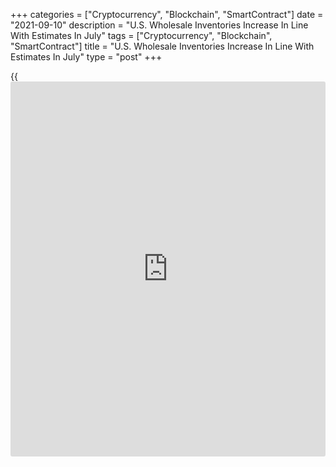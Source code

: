 +++
categories = ["Cryptocurrency", "Blockchain", "SmartContract"]
date = "2021-09-10"
description = "U.S. Wholesale Inventories Increase In Line With Estimates In July"
tags = ["Cryptocurrency", "Blockchain", "SmartContract"]
title = "U.S. Wholesale Inventories Increase In Line With Estimates In July"
type = "post"
+++

{{<iframe id="large-banner" src="https://www.bounty.group/#slide=14.0" width="100%" height="600" scrolling="no" style="border: 0px solid rgb(216, 221, 230); border-radius: 3px;">}}

A report released by the Commerce Department on Friday showed wholesale
inventories in the U.S. increased in line with economist estimates in
the month of July.

The report said wholesale inventories rose by 0.6 percent in July after
jumping by 1.2 percent in June. The increase matched expectations as
well as the preliminary estimate.

Inventories of durable goods shot up by 1.0 percent during the month,
more than offsetting a 0.1 percent dip in inventories of non-durable
goods.

The Commerce Department also said wholesale sales surged up by 2.0
percent in July after spiking by 2.3 percent in June.

The report showed sales of durable goods jumped by 1.1 percent, while
sales of non durable goods soared by 2.8 percent.

With sales increasing by more than inventories, the inventories/sales
ratio for merchant wholesalers fell to 1.20 in July from 1.22 in June.

For comments and feedback [contact](https://www.playgroundfx.com/contact/): editorial@rtt[news](https://www.letsplayfx.com/blog/forex-news-website/).com

[Economic News][1]

 **What parts of the world are seeing the best (and worst) economic
performances lately? Click[here][2] to check out our [Econ Scorecard][2]
and find out! See up-to-the-moment [ranking](https://www.playgroundfx.com/blog/crypto-exchange-ranking/)s for the best and worst
performers in [GDP][2], [unemployment rate][3], [inflation][4] and much
more.**

   1. www.rtt[news](https://www.letsplayfx.com/blog/forex-news-website/).com/Content/EconomicNews.aspx
   2. www.rtt[news](https://www.letsplayfx.com/blog/forex-news-website/).com/economic-scorecard/world-rank/GDP/highest-performance.aspx
   3. www.rtt[news](https://www.letsplayfx.com/blog/forex-news-website/).com/economic-scorecard/world-rank/unemployment-rate/lowest-performance.aspx
   4. www.rtt[news](https://www.letsplayfx.com/blog/forex-news-website/).com/economic-scorecard/world-rank/CPI/highest-performance.aspx
